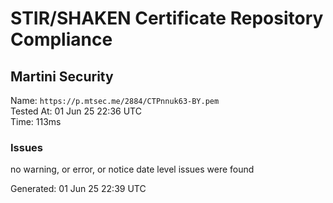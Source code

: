 # STIR/SHAKEN Certificate Repository Compliance

## Martini Security

Name: `https://p.mtsec.me/2884/CTPnnuk63-BY.pem`\
Tested At: 01 Jun 25 22:36 UTC\
Time: 113ms

### Issues

no warning, or error, or notice date level issues were found

Generated: 01 Jun 25 22:39 UTC